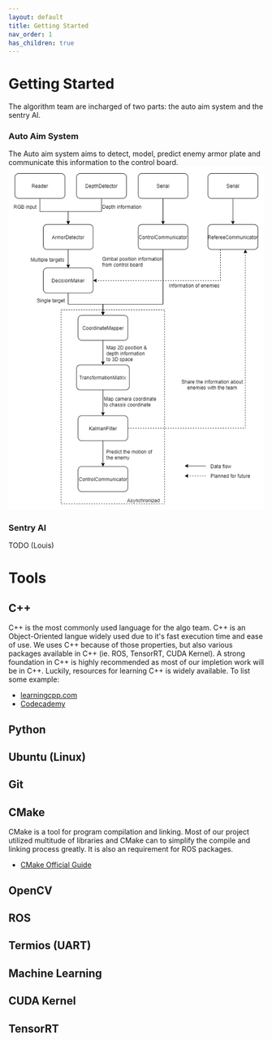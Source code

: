 ```yaml
---
layout: default
title: Getting Started
nav_order: 1
has_children: true
---
```


# Getting Started   

The algorithm team are incharged of two parts: the auto aim system and the sentry AI. 

### Auto Aim System
The Auto aim system aims to detect, model, predict enemy armor plate and communicate this information to the control board. 
![](structure.png)
### Sentry AI
TODO (Louis)
# Tools
## C++
C++ is the most commonly used language for the algo team. C++ is an Object-Oriented langue widely used due to it's fast execution time and ease of use. We uses C++ because of those properties, but also various packages available in C++ (ie. ROS, TensorRT, CUDA Kernel). 
A strong foundation in C++ is highly recommended as most of our impletion work will be in C++. Luckily, resources for learning C++ is widely available. To list some example:
- [learningcpp.com](https://www.learncpp.com/)  
- [Codecademy](https://www.codecademy.com/learn/learn-c-plus-plus)

## Python

## Ubuntu (Linux) 

## Git

## CMake
CMake is a tool for program compilation and linking. Most of our project utilized multitude of libraries and CMake can to simplify the compile and linking process greatly. It is also an requirement for ROS packages. 

- [CMake Official Guide](https://cmake.org/cmake/help/latest/guide/tutorial/index.html)

## OpenCV

## ROS

## Termios (UART) 

## Machine Learning

## CUDA Kernel 

## TensorRT